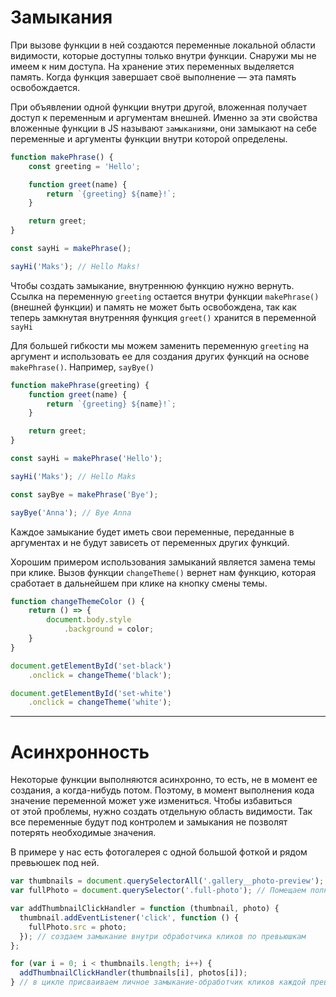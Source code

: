 # Замыкания
При вызове функции в ней создаются переменные локальной области видимости, которые доступны только внутри функции. Снаружи мы не имеем к ним доступа. На хранение этих переменных выделяется память. Когда функция завершает своё выполнение — эта память освобождается.

При объявлении одной функции внутри другой, вложенная получает доступ к переменным и аргументам внешней. Именно за эти свойства вложенные функции в JS называют `замыканиями`, они замыкают на себе переменные и аргументы функции внутри которой определены.

```js
function makePhrase() {
	const greeting = 'Hello';

	function greet(name) {
		return `{greeting} ${name}!`;
	}

	return greet;
}

const sayHi = makePhrase();

sayHi('Maks'); // Hello Maks!
```

Чтобы создать замыкание, внутреннюю функцию нужно вернуть. Ссылка на переменную `greeting` остается внутри функции `makePhrase()` (внешней функции) и память не может быть освобождена, так как теперь замкнутая внутренняя функция `greet()` хранится в переменной `sayHi`

Для большей гибкости мы можем заменить переменную `greeting` на аргумент и использовать ее для создания других функций на основе `makePhrase()`. Например, `sayBye()`

```js
function makePhrase(greeting) {
	function greet(name) {
		return `{greeting} ${name}!`;
	}

	return greet;
}

const sayHi = makePhrase('Hello');

sayHi('Maks'); // Hello Maks

const sayBye = makePhrase('Bye');

sayBye('Anna'); // Bye Anna
```

Каждое замыкание будет иметь свои переменные, переданные в аргументах и не будут зависеть от переменных других функций.

Хорошим примером использования замыканий является замена темы при клике. Вызов функции `changeTheme()` вернет нам функцию, которая сработает в дальнейшем при клике на кнопку смены темы.

```js
function changeThemeColor () {
	return () => {
		document.body.style
			.background = color;
	}
}

document.getElementById('set-black')
	.onclick = changeTheme('black');

document.getElementById('set-white')
	.onclick = changeTheme('white');
```
___
# Асинхронность
Некоторые функции выполняются асинхронно, то есть, не в момент ее создания, а когда-нибудь потом. Поэтому, в момент выполнения кода значение переменной может уже измениться. Чтобы избавиться от этой проблемы, нужно создать отдельную область видимости. Так все переменные будут под контролем и замыкания не позволят потерять необходимые значения.

В примере у нас есть фотогалерея с одной большой фоткой и рядом превьюшек под ней. 
```js
var thumbnails = document.querySelectorAll('.gallery__photo-preview'); // Помещаем коллекцию с превью в переменную
var fullPhoto = document.querySelector('.full-photo'); // Помещаем полную фотку в пременную

var addThumbnailClickHandler = function (thumbnail, photo) {
  thumbnail.addEventListener('click', function () {
    fullPhoto.src = photo;
  }); // создаем замыкание внутри обработчика кликов по превьюшкам
};

for (var i = 0; i < thumbnails.length; i++) {
  addThumbnailClickHandler(thumbnails[i], photos[i]);
} // в цикле присваиваем личное замыкание-обработчик кликов каждой превьюшке. Клик по каждой превью вызовет свой собственный обработчик.
```